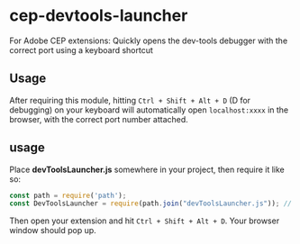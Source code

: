 # cep-devtools-launcher
For Adobe CEP extensions: Quickly opens the dev-tools debugger with the correct port using a keyboard shortcut

## Usage
After requiring this module, hitting ``Ctrl + Shift + Alt + D`` (D for debugging) on your keyboard will automatically open ``localhost:xxxx`` in the browser, with the correct port number attached.


## usage
Place **devToolsLauncher.js** somewhere in your project, then require it like so:

```js
const path = require('path');
const DevToolsLauncher = require(path.join("devToolsLauncher.js")); // Make sure path is correct ofc
```

Then open your extension and hit ``Ctrl + Shift + Alt + D``. Your browser window should pop up.
